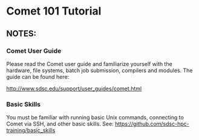 # Comet 101 Tutorial

## NOTES:
### Comet User Guide

Please read the Comet user guide and familiarize yourself with the hardware, file systems, batch job submission, compilers and modules. The guide can be found here:

http://www.sdsc.edu/support/user_guides/comet.html

### Basic Skills
You must be familiar with running basic Unix commands, connecting to Comet via SSH, and other basic skills. See:
https://github.com/sdsc-hpc-training/basic_skills


